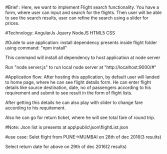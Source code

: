 #Brief : 
Here, we want to implement Flight search functionality. You have a form, where user can input
and search for the flights. Then user will be able to see the search results, user can refine the
search using a slider for prices.

#Technology:
AngularJs
Jquery
NodeJS
HTML5
CSS

#Guide to use application:
install dependency presents inside flight folder using command: "npm install"

This command will install all dependency to host application at node server

Run "node server.js" to run local node server at "http://localhost:9000/#"

#Application flow:
After hosting this application, by default user will landed to home page, where he can see flight details form.
He can enter flight details like source destination, date, no of passengers according to his requirement and submit to see result in the form of flight lists.

After getting this details he can also play with slider to change fare according to his requitement.

Also he can go for return ticket, where he will see total fare of round trip.


#Note:
Json list is presents at app\public\json\flightList.json

#use case: 
Selet flight from PUNE->MUMBAI on 28th of dec 2016(3 results)

Select return date for above on 29th of dec 2016(2 results)
